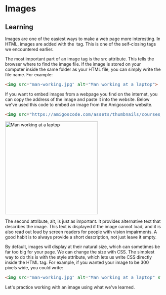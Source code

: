 <style>
code, pre {
  font-size: 0.9rem;
}
</style>

# Images

## Learning
Images are one of the easiest ways to make a web page more interesting. In HTML, images are added with the <img> tag. This is one of the self-closing tags we encountered earlier.

The most important part of an image tag is the src attribute. This tells the browser where to find the image file. If the image is stored on your computer inside the same folder as your HTML file, you can simply write the file name. For example:

```html
<img src="man-working.jpg" alt="Man working at a laptop">
```

If you want to embed images from a webpage you find on the internet, you can copy the address of the image and paste it into the website. Below we've used this code to embed an image from the Amigoscode website.

```html
<img src="https://amigoscode.com/assets/thumbnails/courses/linux-fundamentals.webp" alt="Man working at a laptop">
```
<img src="https://amigoscode.com/assets/thumbnails/courses/linux-fundamentals.webp" alt="Man working at a laptop" style="width: 300px;">

The second attribute, alt, is just as important. It provides alternative text that describes the image. This text is displayed if the image cannot load, and it is also read out loud by screen readers for people with vision impairments. A good habit is to always provide a short description, not just leave it empty.

By default, images will display at their natural size, which can sometimes be far too big for your page. We can change the size with CSS. The simplest way to do this is with the style attribute, which lets us write CSS directly inside the HTML tag. For example, if you wanted your image to be 300 pixels wide, you could write:

```html
<img src="man-working.jpg" alt="Man working at a laptop" style="width: 300px;">
```

Let's practice working with an image using what we've learned.